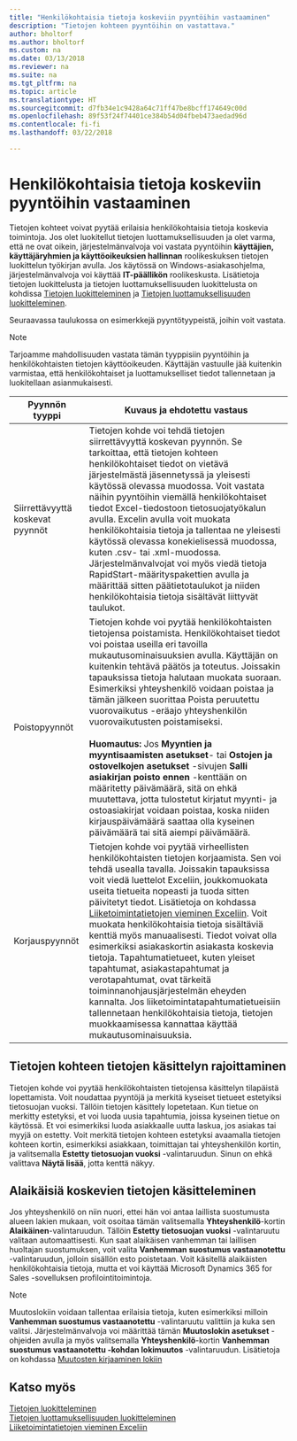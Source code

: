 ```yaml
---
title: "Henkilökohtaisia tietoja koskeviin pyyntöihin vastaaminen"
description: "Tietojen kohteen pyyntöihin on vastattava."
author: bholtorf
ms.author: bholtorf
ms.custom: na
ms.date: 03/13/2018
ms.reviewer: na
ms.suite: na
ms.tgt_pltfrm: na
ms.topic: article
ms.translationtype: HT
ms.sourcegitcommit: d7fb34e1c9428a64c71ff47be8bcff174649c00d
ms.openlocfilehash: 89f53f24f74401ce384b54d04fbeb473aedad96d
ms.contentlocale: fi-fi
ms.lasthandoff: 03/22/2018

---
```


# <a name="responding-to-requests-about-personal-data"></a>Henkilökohtaisia tietoja koskeviin pyyntöihin vastaaminen  
Tietojen kohteet voivat pyytää erilaisia henkilökohtaisia tietoja koskevia toimintoja. Jos olet luokitellut tietojen luottamuksellisuuden ja olet varma, että ne ovat oikein, järjestelmänvalvoja voi vastata pyyntöihin **käyttäjien, käyttäjäryhmien ja käyttöoikeuksien hallinnan** roolikeskuksen tietojen luokittelun työkirjan avulla. Jos käytössä on Windows-asiakasohjelma, järjestelmänvalvoja voi käyttää **IT-päällikön** roolikeskusta. Lisätietoja tietojen luokittelusta ja tietojen luottamuksellisuuden luokittelusta on kohdissa [Tietojen luokitteleminen](/dynamics-nav/classifying-data) ja [Tietojen luottamuksellisuuden luokitteleminen](admin-classifying-data-sensitivity.md).

Seuraavassa taulukossa on esimerkkejä pyyntötyypeistä, joihin voit vastata.

> [!Note]
> Tarjoamme mahdollisuuden vastata tämän tyyppisiin pyyntöihin ja henkilökohtaisten tietojen käyttöoikeuden. Käyttäjän vastuulle jää kuitenkin varmistaa, että henkilökohtaiset ja luottamukselliset tiedot tallennetaan ja luokitellaan asianmukaisesti.

|Pyynnön tyyppi|Kuvaus ja ehdotettu vastaus|
|-----|-----|
|Siirrettävyyttä koskevat pyynnöt|Tietojen kohde voi tehdä tietojen siirrettävyyttä koskevan pyynnön. Se tarkoittaa, että tietojen kohteen henkilökohtaiset tiedot on vietävä järjestelmästä jäsennetyssä ja yleisesti käytössä olevassa muodossa. Voit vastata näihin pyyntöihin viemällä henkilökohtaiset tiedot Excel-tiedostoon tietosuojatyökalun avulla. Excelin avulla voit muokata henkilökohtaisia tietoja ja tallentaa ne yleisesti käytössä olevassa konekielisessä muodossa, kuten .csv- tai .xml-muodossa. Järjestelmänvalvojat voi myös viedä tietoja RapidStart-määrityspakettien avulla ja määrittää sitten päätietotaulukot ja niiden henkilökohtaisia tietoja sisältävät liittyvät taulukot. |
|Poistopyynnöt|Tietojen kohde voi pyytää henkilökohtaisten tietojensa poistamista. Henkilökohtaiset tiedot voi poistaa useilla eri tavoilla mukautusominaisuuksien avulla. Käyttäjän on kuitenkin tehtävä päätös ja toteutus. Joissakin tapauksissa tietoja halutaan muokata suoraan. Esimerkiksi yhteyshenkilö voidaan poistaa ja tämän jälkeen suorittaa Poista peruutettu vuorovaikutus -eräajo yhteyshenkilön vuorovaikutusten poistamiseksi. <br><br> **Huomautus:** Jos **Myyntien ja myyntisaamisten asetukset**- tai **Ostojen ja ostovelkojen asetukset** -sivujen **Salli asiakirjan poisto ennen** -kenttään on määritetty päivämäärä, sitä on ehkä muutettava, jotta tulostetut kirjatut myynti- ja ostoasiakirjat voidaan poistaa, koska niiden kirjauspäivämäärä saattaa olla kyseinen päivämäärä tai sitä aiempi päivämäärä.|
|Korjauspyynnöt|Tietojen kohde voi pyytää virheellisten henkilökohtaisten tietojen korjaamista. Sen voi tehdä usealla tavalla. Joissakin tapauksissa voit viedä luettelot Exceliin, joukkomuokata useita tietueita nopeasti ja tuoda sitten päivitetyt tiedot. Lisätietoja on kohdassa [Liiketoimintatietojen vieminen Exceliin](https://docs.microsoft.com/en-us/dynamics-nav-app/about-export-data). Voit muokata henkilökohtaisia tietoja sisältäviä kenttiä myös manuaalisesti. Tiedot voivat olla esimerkiksi asiakaskortin asiakasta koskevia tietoja. Tapahtumatietueet, kuten yleiset tapahtumat, asiakastapahtumat ja verotapahtumat, ovat tärkeitä toiminnanohjausjärjestelmän eheyden kannalta. Jos liiketoimintatapahtumatietueisiin tallennetaan henkilökohtaisia tietoja, tietojen muokkaamisessa kannattaa käyttää mukautusominaisuuksia.|

## <a name="restrict-data-processing-for-a-data-subject"></a>Tietojen kohteen tietojen käsittelyn rajoittaminen
Tietojen kohde voi pyytää henkilökohtaisten tietojensa käsittelyn tilapäistä lopettamista. Voit noudattaa pyyntöjä ja merkitä kyseiset tietueet estetyiksi tietosuojan vuoksi. Tällöin tietojen käsittely lopetetaan. Kun tietue on merkitty estetyksi, et voi luoda uusia tapahtumia, joissa kyseinen tietue on käytössä. Et voi esimerkiksi luoda asiakkaalle uutta laskua, jos asiakas tai myyjä on estetty. Voit merkitä tietojen kohteen estetyksi avaamalla tietojen kohteen kortin, esimerkiksi asiakkaan, toimittajan tai yhteyshenkilön kortin, ja valitsemalla **Estetty tietosuojan vuoksi** -valintaruudun. Sinun on ehkä valittava **Näytä lisää**, jotta kenttä näkyy.

## <a name="handling-data-about-minors"></a>Alaikäisiä koskevien tietojen käsitteleminen
Jos yhteyshenkilö on niin nuori, ettei hän voi antaa laillista suostumusta alueen lakien mukaan, voit osoitaa tämän valitsemalla **Yhteyshenkilö**-kortin **Alaikäinen**-valintaruudun. Tällöin **Estetty tietosuojan vuoksi** -valintaruutu valitaan automaattisesti. Kun saat alaikäisen vanhemman tai laillisen huoltajan suostumuksen, voit valita **Vanhemman suostumus vastaanotettu** -valintaruudun, jolloin sisällön esto poistetaan. Voit käsitellä alaikäisten henkilökohtaisia tietoja, mutta et voi käyttää Microsoft Dynamics 365 for Sales -sovelluksen profilointitoimintoja.

> [!Note]
> Muutoslokiin voidaan tallentaa erilaisia tietoja, kuten esimerkiksi milloin **Vanhemman suostumus vastaanotettu** -valintaruutu valittiin ja kuka sen valitsi. Järjestelmänvalvoja voi määrittää tämän **Muutoslokin asetukset** -ohjeiden avulla ja myös valitsemalla **Yhteyshenkilö**-kortin **Vanhemman suostumus vastaanotettu -kohdan lokimuutos** -valintaruudun. Lisätietoja on kohdassa [Muutosten kirjaaminen lokiin](/dynamics-nav-app/across-log-changes)  

## <a name="see-also"></a>Katso myös
[Tietojen luokitteleminen](https://docs.microsoft.com/en-us/dynamics-nav/classifying-data)  
[Tietojen luottamuksellisuuden luokitteleminen](admin-classifying-data-sensitivity.md)  
[Liiketoimintatietojen vieminen Exceliin](https://docs.microsoft.com/en-us/dynamics-nav-app/about-export-data)  

